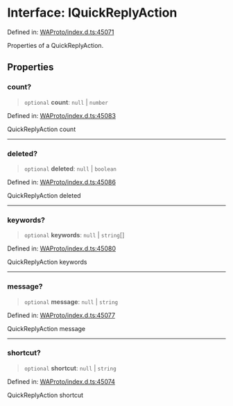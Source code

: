 # Interface: IQuickReplyAction

Defined in: [WAProto/index.d.ts:45071](https://github.com/Fokusdotid/Baileys/blob/deec6cc75a88a82eaeedf16b76aa9218b2c772e3/WAProto/index.d.ts#L45071)

Properties of a QuickReplyAction.

## Properties

### count?

> `optional` **count**: `null` \| `number`

Defined in: [WAProto/index.d.ts:45083](https://github.com/Fokusdotid/Baileys/blob/deec6cc75a88a82eaeedf16b76aa9218b2c772e3/WAProto/index.d.ts#L45083)

QuickReplyAction count

***

### deleted?

> `optional` **deleted**: `null` \| `boolean`

Defined in: [WAProto/index.d.ts:45086](https://github.com/Fokusdotid/Baileys/blob/deec6cc75a88a82eaeedf16b76aa9218b2c772e3/WAProto/index.d.ts#L45086)

QuickReplyAction deleted

***

### keywords?

> `optional` **keywords**: `null` \| `string`[]

Defined in: [WAProto/index.d.ts:45080](https://github.com/Fokusdotid/Baileys/blob/deec6cc75a88a82eaeedf16b76aa9218b2c772e3/WAProto/index.d.ts#L45080)

QuickReplyAction keywords

***

### message?

> `optional` **message**: `null` \| `string`

Defined in: [WAProto/index.d.ts:45077](https://github.com/Fokusdotid/Baileys/blob/deec6cc75a88a82eaeedf16b76aa9218b2c772e3/WAProto/index.d.ts#L45077)

QuickReplyAction message

***

### shortcut?

> `optional` **shortcut**: `null` \| `string`

Defined in: [WAProto/index.d.ts:45074](https://github.com/Fokusdotid/Baileys/blob/deec6cc75a88a82eaeedf16b76aa9218b2c772e3/WAProto/index.d.ts#L45074)

QuickReplyAction shortcut
